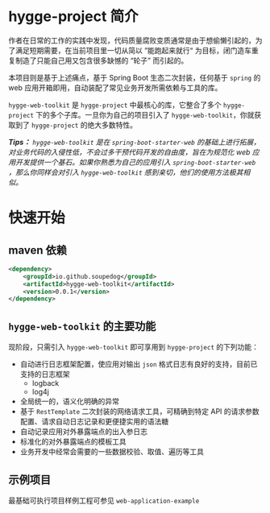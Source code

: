 # hygge-project 简介
作者在日常的工作的实践中发现，代码质量腐败变质通常是由于想偷懒引起的，为了满足短期需要，在当前项目里一切从简以 ”能跑起来就行“ 为目标，闭门造车重复制造了只能自己用又包含很多缺憾的 “轮子” 而引起的。

本项目则是基于上述痛点，基于 Spring Boot 生态二次封装，任何基于 ``spring`` 的 web 应用开箱即用，自动装配了常见业务开发所需依赖与工具的库。

``hygge-web-toolkit`` 是 ``hygge-project`` 中最核心的库，它整合了多个 ``hygge-project`` 下的多个子库。一旦你为自己的项目引入了 ``hygge-web-toolkit``，你就获取到了 ``hygge-project`` 的绝大多数特性。

***Tips：** ``hygge-web-toolkit`` 是在 ``spring-boot-starter-web`` 的基础上进行拓展，对业务代码的入侵性低，不会过多干预代码开发的自由度，旨在为规范化 web 应用开发提供一个基石。如果你熟悉为自己的应用引入 ``spring-boot-starter-web`` ，那么你同样会对引入 ``hygge-web-toolkit`` 感到亲切，他们的使用方法极其相似。*

# 快速开始

## maven 依赖

```xml
<dependency>
    <groupId>io.github.soupedog</groupId>
    <artifactId>hygge-web-toolkit</artifactId>
    <version>0.0.1</version>
</dependency>
```

## ``hygge-web-toolkit`` 的主要功能
现阶段，只需引入 ``hygge-web-toolkit`` 即可享用到 ``hygge-project`` 的下列功能：

- 自动进行日志框架配置，使应用对输出 ``json`` 格式日志有良好的支持，目前已支持的日志框架
  - logback
  - log4j
- 全局统一的，语义化明确的异常
- 基于 ``RestTemplate`` 二次封装的网络请求工具，可精确到特定 API 的请求参数配置、请求自动日志记录和更便捷实用的语法糖
- 自动记录应用对外暴露端点的出入参日志
- 标准化的对外暴露端点的模板工具
- 业务开发中经常会需要的一些数据校验、取值、遍历等工具

## 示例项目

最基础可执行项目样例工程可参见 ``web-application-example``
